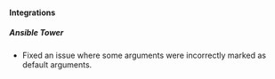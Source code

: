#### Integrations
##### Ansible Tower
- Fixed an issue where some arguments were incorrectly marked as default arguments.
